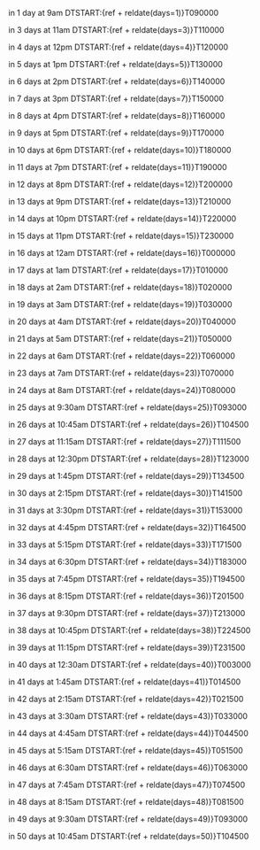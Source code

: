 in 1 day at 9am
DTSTART:{ref + reldate(days=1)}T090000

in 3 days at 11am
DTSTART:{ref + reldate(days=3)}T110000

in 4 days at 12pm
DTSTART:{ref + reldate(days=4)}T120000

in 5 days at 1pm
DTSTART:{ref + reldate(days=5)}T130000

in 6 days at 2pm
DTSTART:{ref + reldate(days=6)}T140000

in 7 days at 3pm
DTSTART:{ref + reldate(days=7)}T150000

in 8 days at 4pm
DTSTART:{ref + reldate(days=8)}T160000

in 9 days at 5pm
DTSTART:{ref + reldate(days=9)}T170000

in 10 days at 6pm
DTSTART:{ref + reldate(days=10)}T180000

in 11 days at 7pm
DTSTART:{ref + reldate(days=11)}T190000

in 12 days at 8pm
DTSTART:{ref + reldate(days=12)}T200000

in 13 days at 9pm
DTSTART:{ref + reldate(days=13)}T210000

in 14 days at 10pm
DTSTART:{ref + reldate(days=14)}T220000

in 15 days at 11pm
DTSTART:{ref + reldate(days=15)}T230000

in 16 days at 12am
DTSTART:{ref + reldate(days=16)}T000000

in 17 days at 1am
DTSTART:{ref + reldate(days=17)}T010000

in 18 days at 2am
DTSTART:{ref + reldate(days=18)}T020000

in 19 days at 3am
DTSTART:{ref + reldate(days=19)}T030000

in 20 days at 4am
DTSTART:{ref + reldate(days=20)}T040000

in 21 days at 5am
DTSTART:{ref + reldate(days=21)}T050000

in 22 days at 6am
DTSTART:{ref + reldate(days=22)}T060000

in 23 days at 7am
DTSTART:{ref + reldate(days=23)}T070000

in 24 days at 8am
DTSTART:{ref + reldate(days=24)}T080000

in 25 days at 9:30am
DTSTART:{ref + reldate(days=25)}T093000

in 26 days at 10:45am
DTSTART:{ref + reldate(days=26)}T104500

in 27 days at 11:15am
DTSTART:{ref + reldate(days=27)}T111500

in 28 days at 12:30pm
DTSTART:{ref + reldate(days=28)}T123000

in 29 days at 1:45pm
DTSTART:{ref + reldate(days=29)}T134500

in 30 days at 2:15pm
DTSTART:{ref + reldate(days=30)}T141500

in 31 days at 3:30pm
DTSTART:{ref + reldate(days=31)}T153000

in 32 days at 4:45pm
DTSTART:{ref + reldate(days=32)}T164500

in 33 days at 5:15pm
DTSTART:{ref + reldate(days=33)}T171500

in 34 days at 6:30pm
DTSTART:{ref + reldate(days=34)}T183000

in 35 days at 7:45pm
DTSTART:{ref + reldate(days=35)}T194500

in 36 days at 8:15pm
DTSTART:{ref + reldate(days=36)}T201500

in 37 days at 9:30pm
DTSTART:{ref + reldate(days=37)}T213000

in 38 days at 10:45pm
DTSTART:{ref + reldate(days=38)}T224500

in 39 days at 11:15pm
DTSTART:{ref + reldate(days=39)}T231500

in 40 days at 12:30am
DTSTART:{ref + reldate(days=40)}T003000

in 41 days at 1:45am
DTSTART:{ref + reldate(days=41)}T014500

in 42 days at 2:15am
DTSTART:{ref + reldate(days=42)}T021500

in 43 days at 3:30am
DTSTART:{ref + reldate(days=43)}T033000

in 44 days at 4:45am
DTSTART:{ref + reldate(days=44)}T044500

in 45 days at 5:15am
DTSTART:{ref + reldate(days=45)}T051500

in 46 days at 6:30am
DTSTART:{ref + reldate(days=46)}T063000

in 47 days at 7:45am
DTSTART:{ref + reldate(days=47)}T074500

in 48 days at 8:15am
DTSTART:{ref + reldate(days=48)}T081500

in 49 days at 9:30am
DTSTART:{ref + reldate(days=49)}T093000

in 50 days at 10:45am
DTSTART:{ref + reldate(days=50)}T104500